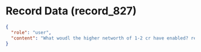 # Record Data (record_827)

```json
{
  "role": "user",
  "content": "What woudl the higher networth of 1-2 cr have enabled? retirement? really? is it possible that it will in india?"
}
```
